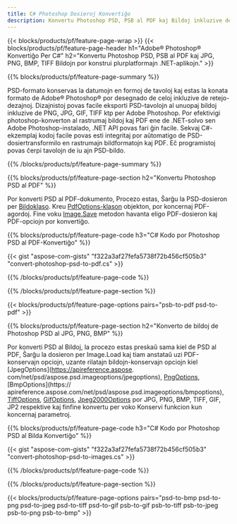 ```yaml
---
title: C# Photoshop Dosieroj Konvertiĝo
description: Konvertu Photoshop PSD, PSB al PDF kaj Bildoj inkluzive de BMP, JPG, PNG, TIFF kun malmultaj linioj de C#-kodo per .NET-biblioteko.
---
```


{{< blocks/products/pf/feature-page-wrap >}}
{{< blocks/products/pf/feature-page-header h1="Adobe® Photoshop® Konvertiĝo Per C#" h2="Konvertu Photoshop PSD, PSB al PDF kaj JPG, PNG, BMP, TIFF Bildojn por konstrui plurplatformajn .NET-aplikojn." >}}

{{% blocks/products/pf/feature-page-summary %}}

PSD-formato konservas la datumojn en formoj de tavoloj kaj estas la konata formato de Adobe® Photoshop® por desegnado de celoj inkluzive de retejo-dezajnoj. Dizajnistoj povas facile eksporti PSD-tavolojn al unuopaj bildoj inkluzive de PNG, JPG, GIF, TIFF ktp per Adobe Photoshop. Por efektivigi photoshop-konverton al rastrumaj bildoj kaj PDF ene de .NET-solvo sen Adobe Photoshop-instalado, .NET API povas fari ĝin facile. Sekvaj C#-ekzemplaj kodoj facile povas esti integritaj por aŭtomatigo de PSD-dosiertransformilo en rastrumajn bildformatojn kaj PDF. Eĉ programistoj povas ĉerpi tavolojn de iu ajn PSD-bildo.


{{% /blocks/products/pf/feature-page-summary  %}}

{{% blocks/products/pf/feature-page-section  h2="Konvertu Photoshop PSD al PDF" %}}

Por konverti PSD al PDF-dokumento, Procezo estas, Ŝarĝu la PSD-dosieron per [Bildoklaso](https://apireference.aspose.com/net/psd/aspose.psd/image). Kreu [PdfOptions-klason](https://apireference.aspose.com/net/psd/aspose.psd.imageoptions/pdfoptions) objekton, por koncernaj PDF-agordoj. Fine voku [Image.Save](https://apireference.aspose.com/net/psd/aspose.psd.image/save/methods/3) metodon havanta eligo PDF-dosieron kaj PDF-opciojn por konvertiĝo.

{{% blocks/products/pf/feature-page-code h3="C# Kodo por Photoshop PSD al PDF-Konvertiĝo" %}}

{{< gist "aspose-com-gists" "f322a3af27fefa5738f72b456cf505b3" "convert-photoshop-psd-to-pdf.cs" >}}

{{% /blocks/products/pf/feature-page-code  %}}

{{% /blocks/products/pf/feature-page-section %}}

{{< blocks/products/pf/feature-page-options pairs="psb-to-pdf psd-to-pdf" >}}

{{% blocks/products/pf/feature-page-section  h2="Konverto de bildoj de Photoshop PSD al JPG, PNG, BMP" %}}

Por konverti PSD al Bildoj, la procezo estas preskaŭ sama kiel de PSD al PDF, Ŝarĝu la dosieron per Image.Load kaj tiam anstataŭ uzi PDF-konservajn opciojn, uzante rilatajn bildojn-konservajn opciojn kiel [JpegOptions](https://apireference.aspose. com/net/psd/aspose.psd.imageoptions/jpegoptions), [PngOptions](https://apireference.aspose.com/net/psd/aspose.psd.imageoptions/pngoptions), [BmpOptions](https:// apireference.aspose.com/net/psd/aspose.psd.imageoptions/bmpoptions), [TiffOptions](https://apireference.aspose.com/net/psd/aspose.psd.imageoptions/tiffoptions), [GifOptions]( https://apireference.aspose.com/net/psd/aspose.psd.imageoptions/gifoptions), [Jpeg2000Options](https://apireference.aspose.com/net/psd/aspose.psd.imageoptions/jpeg2000options) por JPG, PNG, BMP, TIFF, GIF, JP2 respektive kaj finfine konvertu per voko Konservi funkcion kun koncernaj parametroj.


{{% blocks/products/pf/feature-page-code h3="C# Kodo por Photoshop PSD al Bilda Konvertiĝo" %}}

{{< gist "aspose-com-gists" "f322a3af27fefa5738f72b456cf505b3" "convert-photoshop-psd-to-images.cs" >}}

{{% /blocks/products/pf/feature-page-code  %}}

{{% /blocks/products/pf/feature-page-section %}}

{{< blocks/products/pf/feature-page-options pairs="psd-to-bmp psd-to-png psd-to-jpeg psd-to-tiff psd-to-gif psb-to-gif psb-to-tiff psb-to-jpeg psb-to-png psb-to-bmp" >}}
